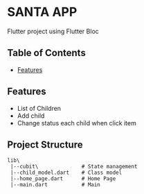 # SANTA APP

Flutter project using Flutter Bloc

## Table of Contents

- [Features](#features)

## Features

- List of Children
- Add child
- Change status each child when click item

## Project Structure

```
lib\
 |--cubit\              # State management
 |--child_model.dart    # Class model
 |--home_page.dart      # Home Page
 |--main.dart           # Main

```
